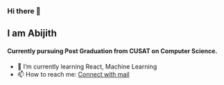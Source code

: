 ### Hi there 👋

## I am Abijith

#### Currently pursuing Post Graduation from CUSAT on Computer Science. 

- 🌱 I’m currently learning React, Machine Learning
- 📫 How to reach me: [Connect with mail](mailto:abijihtk1212@gmail.com)

<!--
** abijith-tk/abijith-tk ** is a ✨ _special_ ✨ repository because its `README.md` (this file) appears on your GitHub profile.

Here are some ideas to get you started:

- 🔭 I’m currently working on ...

- 👯 I’m looking to collaborate on ...
- 🤔 I’m looking for help with ...
- 💬 Ask me about ...

- 😄 Pronouns: ...
- ⚡ Fun fact: ...
-->
